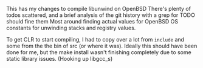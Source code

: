 This has my changes to compile libunwind on OpenBSD
There's plenty of todos scattered, and a brief analysis of the git history with a grep for TODO should fine them
Most around finding actual values for OpenBSD OS constants for unwinding stacks and registry values.


To get CLR to start compiling, I had to copy over a lot from `include` and some from the the bin of src (or where it was).
Ideally this should have been done for me, but the make install wasn't finishing completely due to some static library issues. (Hooking up libgcc_s)
